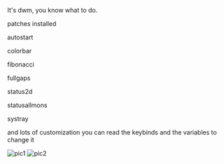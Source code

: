 It's dwm, you know what to do.

patches installed

autostart

colorbar

fibonacci

fullgaps

status2d

statusallmons

systray

and lots of customization
you can read the keybinds and the variables to change it

![pic1](dwm/pics/p1.png)
![pic2](dwm/pics/p2.png)

